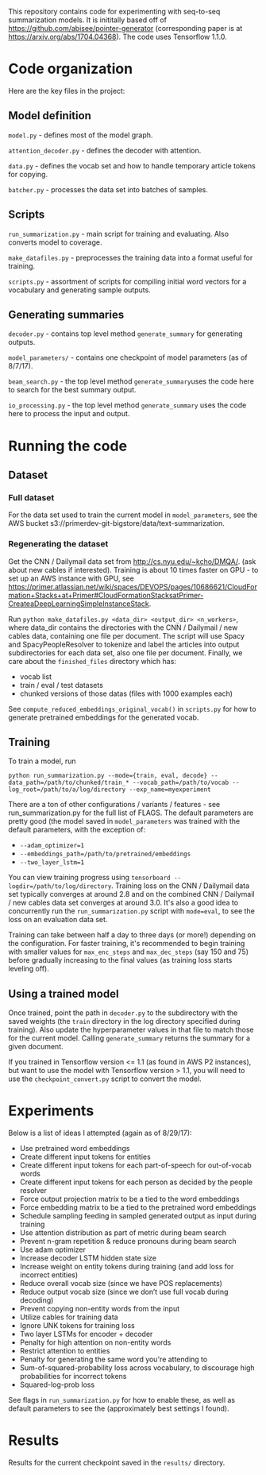 This repository contains code for experimenting with seq-to-seq summarization models. It is inititally based off of https://github.com/abisee/pointer-generator (corresponding paper is at https://arxiv.org/abs/1704.04368). The code uses Tensorflow 1.1.0.

# Code organization

Here are the key files in the project:

## Model definition

`model.py` - defines most of the model graph.

`attention_decoder.py` - defines the decoder with attention.

`data.py` - defines the vocab set and how to handle temporary article tokens for copying.

`batcher.py` - processes the data set into batches of samples.

## Scripts
`run_summarization.py` - main script for training and evaluating. Also converts model to coverage.

`make_datafiles.py` - preprocesses the training data into a format useful for training.

`scripts.py` - assortment of scripts for compiling initial word vectors for a vocabulary and generating sample outputs.

## Generating summaries
`decoder.py` - contains top level method `generate_summary` for generating outputs.

`model_parameters/` - contains one checkpoint of model parameters (as of 8/7/17).

`beam_search.py` - the top level method `generate_summary`uses the code here to search for the best summary output.

`io_processing.py` - the top level method `generate_summary` uses the code here to process the input and output.

# Running the code

## Dataset

### Full dataset

For the data set used to train the current model in `model_parameters`, see the AWS bucket s3://primerdev-git-bigstore/data/text-summarization.

### Regenerating the dataset

Get the CNN / Dailymail data set from http://cs.nyu.edu/~kcho/DMQA/. (ask about new cables if interested). Training is about 10 times faster on GPU - to set up an AWS instance with GPU, see https://primer.atlassian.net/wiki/spaces/DEVOPS/pages/10686621/CloudFormation+Stacks+at+Primer#CloudFormationStacksatPrimer-CreateaDeepLearningSimpleInstanceStack.

Run `python make_datafiles.py <data_dir> <output_dir> <n_workers>`, where data_dir contains the directories with the CNN / Dailymail / new cables data, containing one file per document. The script will use Spacy and SpacyPeopleResolver to tokenize and label the articles into output subdirectories for each data set, also one file per document. Finally, we care about the `finished_files` directory which has:

- vocab list
- train / eval / test datasets
- chunked versions of those datas (files with 1000 examples each)

See `compute_reduced_embeddings_original_vocab()` in `scripts.py` for how to generate pretrained embeddings for the generated vocab.

## Training

To train a model, run

```
python run_summarization.py --mode={train, eval, decode} --data_path=/path/to/chunked/train_* --vocab_path=/path/to/vocab --log_root=/path/to/a/log/directory --exp_name=myexperiment
```

There are a ton of other configurations / variants / features - see run_summarization.py for the full list of FLAGS. The default parameters are pretty good (the model saved in `model_parameters` was trained with the default parameters, with the exception of:

- `--adam_optimizer=1`
- `--embeddings_path=/path/to/pretrained/embeddings`
- `--two_layer_lstm=1`

You can view training progress using `tensorboard --logdir=/path/to/log/directory`. Training loss on the CNN / Dailymail data set typically converges at around 2.8 and on the combined CNN / Dailymail / new cables data set converges at around 3.0. It's also a good idea to concurrently run the `run_summarization.py` script with `mode=eval`, to see the loss on an evaluation data set.

Training can take between half a day to three days (or more!) depending on the configuration. For faster training, it's recommended to begin training with smaller values for `max_enc_steps` and `max_dec_steps` (say 150 and 75) before gradually increasing to the final values (as training loss starts leveling off).

## Using a trained model

Once trained, point the path in `decoder.py` to the subdirectory with the saved weights (the `train` directory in the log directory specified during training). Also update the hyperparameter values in that file to match those for the current model. Calling `generate_summary` returns the summary for a given document.

If you trained in Tensorflow version <= 1.1 (as found in AWS P2 instances), but want to use the model with Tensorflow version > 1.1, you will need to use the `checkpoint_convert.py` script to convert the model.

# Experiments

Below is a list of ideas I attempted (again as of 8/29/17):

- Use pretrained word embeddings
- Create different input tokens for entities
- Create different input tokens for each part-of-speech for out-of-vocab words
- Create different input tokens for each person as decided by the people resolver
- Force output projection matrix to be a tied to the word embeddings
- Force embedding matrix to be a tied to the pretrained word embeddings
- Schedule sampling feeding in sampled generated output as input during training
- Use attention distribution as part of metric during beam search
- Prevent n-gram repetition & reduce pronouns during beam search
- Use adam optimizer
- Increase decoder LSTM hidden state size
- Increase weight on entity tokens during training (and add loss for incorrect entities)
- Reduce overall vocab size (since we have POS replacements)
- Reduce output vocab size (since we don’t use full vocab during decoding)
- Prevent copying non-entity words from the input
- Utilize cables for training data
- Ignore UNK tokens for training loss
- Two layer LSTMs for encoder + decoder
- Penalty for high attention on non-entity words
- Restrict attention to entities
- Penalty for generating the same word you're attending to
- Sum-of-squared-probability loss across vocabulary, to discourage high probabilities for incorrect tokens
- Squared-log-prob loss

See flags in `run_summarization.py` for how to enable these, as well as default parameters to see the (approximately best settings I found).

# Results

Results for the current checkpoint saved in the `results/` directory.
